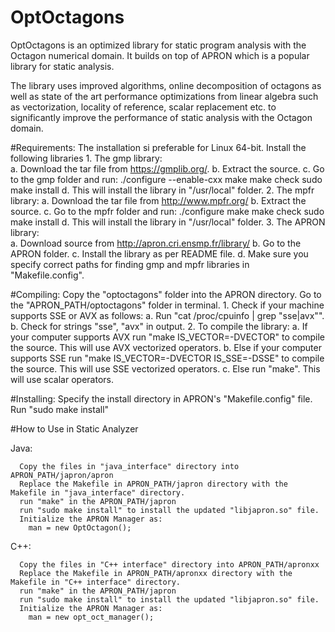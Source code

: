 # OptOctagons
OptOctagons is an optimized library for static program analysis with the Octagon numerical domain. It builds on top of APRON which is a popular library for static analysis. 

The library uses improved algorithms, online decomposition of octagons as well as state of the art performance optimizations from linear algebra such as vectorization, locality of reference, scalar replacement etc. to significantly improve the performance of static analysis with the Octagon domain.

#Requirements:
  The installation si preferable for Linux 64-bit.
  Install the following libraries
    1. The gmp library: 	
	a. Download the tar file from https://gmplib.org/.
	b. Extract the source.
	c. Go to the gmp folder and run:
		./configure --enable-cxx
		make 
		make check
		sudo make install
	d. This will install the library in "/usr/local" folder.
    2. The mpfr library:
	a. Download the tar file from http://www.mpfr.org/
	b. Extract the source.
	c. Go to the mpfr folder and run:
		./configure
		make
		make check
		sudo make install
	d. This will install the library in "/usr/local" folder.
    3. The APRON library:  
	a. Download source from http://apron.cri.ensmp.fr/library/
        b. Go to the APRON folder.
	c. Install the library as per README file. 
	d. Make sure you specify correct paths for finding gmp and mpfr libraries in "Makefile.config".
  
#Compiling:
    Copy the "optoctagons" folder into the APRON directory.
    Go to the "APRON_PATH/optoctagons" folder in terminal.
		1. Check if your machine supports SSE or AVX as follows:
			a. Run "cat /proc/cpuinfo | grep "sse\|avx"".
			b. Check for strings "sse", "avx" in output.
		2. To compile the library: 
			a. If your computer supports AVX 
			   run "make IS_VECTOR=-DVECTOR" to compile the source. 
			   This will use AVX vectorized operators.
			b. Else if your computer supports SSE 
			   run "make IS_VECTOR=-DVECTOR IS_SSE=-DSSE" to compile the source. 
			   This will use SSE vectorized operators.
			c. Else run "make". This will use scalar operators.
      
#Installing:
    Specify the install directory in APRON's "Makefile.config" file.
    Run "sudo make install"
    
#How to Use in Static Analyzer

  Java:
	
      Copy the files in "java_interface" directory into APRON_PATH/japron/apron
      Replace the Makefile in APRON_PATH/japron directory with the Makefile in "java_interface" directory.
      run "make" in the APRON_PATH/japron
      run "sudo make install" to install the updated "libjapron.so" file.
      Initialize the APRON Manager as:
        man = new OptOctagon();
      
  C++:
      
      Copy the files in "C++ interface" directory into APRON_PATH/apronxx
      Replace the Makefile in APRON_PATH/apronxx directory with the Makefile in "C++ interface" directory.
      run "make" in the APRON_PATH/japron
      run "sudo make install" to install the updated "libjapron.so" file.
      Initialize the APRON Manager as:
        man = new opt_oct_manager();
